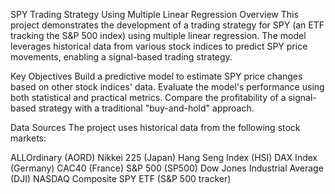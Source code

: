 SPY Trading Strategy Using Multiple Linear Regression
Overview
This project demonstrates the development of a trading strategy for SPY (an ETF tracking the S&P 500 index) using multiple linear regression. The model leverages historical data from various stock indices to predict SPY price movements, enabling a signal-based trading strategy.

Key Objectives
Build a predictive model to estimate SPY price changes based on other stock indices' data.
Evaluate the model's performance using both statistical and practical metrics.
Compare the profitability of a signal-based strategy with a traditional "buy-and-hold" approach.

Data Sources
The project uses historical data from the following stock markets:

ALLOrdinary (AORD)
Nikkei 225 (Japan)
Hang Seng Index (HSI)
DAX Index (Germany)
CAC40 (France)
S&P 500 (SP500)
Dow Jones Industrial Average (DJI)
NASDAQ Composite
SPY ETF (S&P 500 tracker)


